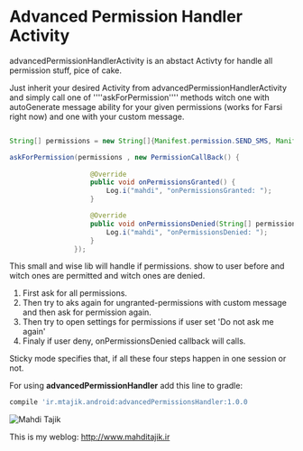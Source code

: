 # Advanced Permission Handler Activity
advancedPermissionHandlerActivity is an abstact Activty for handle all permission stuff, pice of cake. 

Just inherit your desired Activity from advancedPermissionHandlerActivity and simply call one of ''''askForPermission'''' methods witch one with autoGenerate message ability for your given permissions (works for Farsi right now) and one with your custom message.

```java

String[] permissions = new String[]{Manifest.permission.SEND_SMS, Manifest.permission.WRITE_EXTERNAL_STORAGE , Manifest.permission.READ_EXTERNAL_STORAGE , ...}

askForPermission(permissions , new PermissionCallBack() {
                    
                    @Override
                    public void onPermissionsGranted() {  
                        Log.i("mahdi", "onPermissionsGranted: ");
                    }

                    @Override
                    public void onPermissionsDenied(String[] permissions) {
                        Log.i("mahdi", "onPermissionsDenied: ");
                    }
                });
```
This small and wise lib will handle if permissions. show to user before and witch ones are permitted and witch ones are denied. 
1. First ask for all permissions.
2. Then try to aks again for ungranted-permissions with custom message and then ask for permission again.
3. Then try to open settings for permissions if user set 'Do not ask me again'
4. Finaly if user deny, onPermissionsDenied callback will calls.

Sticky mode specifies that, if all these four steps happen in one session or not.


For using **advancedPermissionHandler** add this line to gradle:

```groovy
compile 'ir.mtajik.android:advancedPermissionsHandler:1.0.0               
```


![Mahdi Tajik](http://www.mahditajik.ir/wp-content/uploads/2015/03/sample-logo-MT22.png)

This is my weblog: http://www.mahditajik.ir


